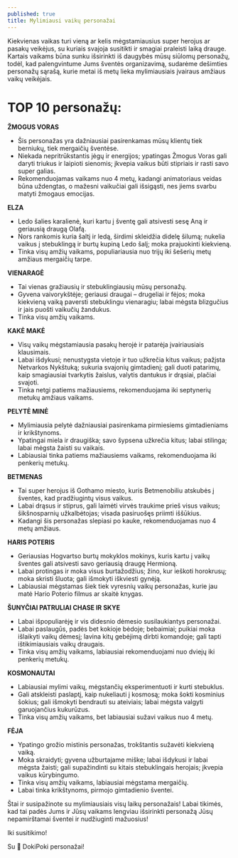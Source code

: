 ```yaml
---
published: true
title: Mylimiausi vaikų personažai
---
```


Kiekvienas vaikas turi vieną ar kelis mėgstamiausius super herojus ar pasakų veikėjus, su kuriais svajoja susitikti ir smagiai praleisti laiką drauge. Kartais vaikams būna sunku išsirinkti iš daugybės mūsų siūlomų personažų, todėl, kad palengvintume Jums šventės organizavimą, sudarėme dešimties personažų sąrašą, kurie metai iš metų lieka mylimiausiais įvairaus amžiaus vaikų veikėjais.

# **TOP 10 personažų:**

**ŽMOGUS VORAS**
+ Šis personažas yra dažniausiai pasirenkamas mūsų klientų tiek berniukų, tiek mergaičių šventėse. 
+ Niekada nepritrūkstantis jėgų ir energijos; ypatingas Žmogus Voras gali daryti triukus ir laipioti sienomis; įkvepia vaikus būti stipriais ir rasti savo super galias. 
+ Rekomenduojamas vaikams nuo 4 metų, kadangi animatoriaus veidas būna uždengtas, o mažesni vaikučiai gali išsigąsti, nes jiems svarbu matyti žmogaus emocijas.

**ELZA**
+ Ledo šalies karalienė, kuri kartu į šventę gali atsivesti sesę Aną ir geriausią draugą Olafą.
+ Nors rankomis kuria šaltį ir ledą, širdimi skleidžia didelę šilumą; nukelia vaikus į stebuklingą ir burtų kupiną Ledo šalį; moka prajuokinti kiekvieną.
+ Tinka visų amžių vaikams, populiariausia nuo trijų iki šešerių metų amžiaus mergaičių tarpe.

**VIENARAGĖ**

+ Tai vienas gražiausių ir stebuklingiausių mūsų personažų. 
+ Gyvena vaivorykštėje; geriausi draugai – drugeliai ir fėjos; moka kiekvieną vaiką paversti stebuklingu vienaragiu; labai mėgsta blizgučius ir jais puošti vaikučių žandukus.
+ Tinka visų amžių vaikams.

**KAKĖ MAKĖ**
+ Visų vaikų mėgstamiausia pasakų herojė ir patarėja įvairiausiais klausimais.
+ Labai išdykusi; nenustygsta vietoje ir tuo užkrečia kitus vaikus; pažįsta Netvarkos Nykštuką; sukuria svajonių gimtadienį; gali duoti patarimų, kaip smagiausiai tvarkytis žaislus, valytis dantukus ir drąsiai, plačiai svajoti.
+ Tinka netgi patiems mažiausiems, rekomenduojama iki septynerių metukų amžiaus vaikams.

**PELYTĖ MINĖ**
+ Mylimiausia pelytė dažniausiai pasirenkama pirmiesiems gimtadieniams ir krikštynoms.
+ Ypatingai miela ir draugiška; savo šypsena užkrečia kitus; labai stilinga; labai mėgsta žaisti su vaikais.
+ Labiausiai tinka patiems mažiausiems vaikams, rekomenduojama iki penkerių metukų.

**BETMENAS**
+ Tai super herojus iš Gothamo miesto, kuris Betmenobiliu atskubės į šventes, kad pradžiugintų visus vaikus.
+ Labai drąsus ir stiprus, gali laimėti virvės traukime prieš visus vaikus; šikšnosparnių užkalbėtojas; visada pasiruošęs priimti iššūkius.
+ Kadangi šis personažas slepiasi po kauke, rekomenduojamas nuo 4 metų amžiaus.

**HARIS POTERIS**
+ Geriausias Hogvartso burtų mokyklos mokinys, kuris kartu į vaikų šventes gali atsivesti savo geriausią draugę Hermioną.
+ Labai protingas ir moka visus burtažodžius; žino, kur ieškoti horokrusų; moka skristi šluota; gali išmokyti iškviesti gynėją.
+ Labiausiai mėgstamas šiek tiek vyresnių vaikų personažas, kurie jau matė Hario Poterio filmus ar skaitė knygas.

**ŠUNYČIAI PATRULIAI CHASE IR SKYE**
+ Labai išpopuliarėję ir vis didesnio dėmesio susilaukiantys personažai. 
+ Labai paslaugūs, padės bet kokioje bėdoje; bebaimiai; puikiai moka išlaikyti vaikų dėmesį; lavina kitų gebėjimą dirbti komandoje; gali tapti ištikimiausiais vaikų draugais.
+ Tinka visų amžių vaikams, labiausiai rekomenduojami nuo dviejų iki penkerių metukų.

**KOSMONAUTAI**
+ Labiausiai mylimi vaikų, mėgstančių eksperimentuoti ir kurti stebuklus.
+ Gali atskleisti paslaptį, kaip nukeliauti į kosmosą; moka šokti kosminius šokius; gali išmokyti bendrauti su ateiviais; labai mėgsta valgyti garuojančius kukurūzus.
+ Tinka visų amžių vaikams, bet labiausiai sužavi vaikus nuo 4 metų.

**FĖJA**
+ Ypatingo grožio mistinis personažas, trokštantis sužavėti kiekvieną vaiką.  
+ Moka skraidyti; gyvena užburtajame miške; labai išdykusi ir labai mėgsta žaisti; gali supažindinti su kitais stebuklingais herojais; įkvepia vaikus kūrybingumo.
+ Tinka visų amžių vaikams, labiausiai mėgstama mergaičių. 
+ Labai tinka krikštynoms, pirmojo gimtadienio šventei.

Štai ir susipažinote su mylimiausiais visų laikų personažais! Labai tikimės, kad tai padės Jums ir Jūsų vaikams lengviau išsirinkti personažą Jūsų nepamirštamai šventei ir nudžiuginti mažuosius!

Iki susitikimo!

Su 🤍 DokiPoki personažai!
